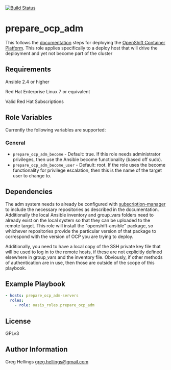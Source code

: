 [![Build Status](https://travis-ci.com/oasis-roles/prepare_ocp_adm.svg?branch=master)](https://travis-ci.com/oasis-roles/prepare_ocp_adm)

prepare\_ocp\_adm
===========

This follows the [documentation](https://docs.openshift.com/container-platform/3.11/install/host_preparation.html)
steps for deploying the [OpenShift Container Platform](https://www.openshift.com).
This role applies specifically to a deploy host that will drive the deployment
and yet not become part of the cluster

Requirements
------------

Ansible 2.4 or higher

Red Hat Enterprise Linux 7 or equivalent

Valid Red Hat Subscriptions

Role Variables
--------------

Currently the following variables are supported:

### General

* `prepare_ocp_adm_become` - Default: true. If this role needs administrator
  privileges, then use the Ansible become functionality (based off sudo).
* `prepare_ocp_adm_become_user` - Default: root. If the role uses the become
  functionality for privilege escalation, then this is the name of the target
  user to change to.

Dependencies
------------

The adm system needs to already be configured with [subscription-manager](https://github.com/oasis-roles/rhsm)
to include the necessary repositories as described in the documentation. Additionally the local
Ansible inventory and group\_vars folders need to already exist on the local system so that they
can be uploaded to the remote target. This role will install the "openshift-ansible" package, so
whichever repositories provide the particular version of that package to correspond with the version
of OCP you are trying to deploy.

Additionally, you need to have a local copy of the SSH private key file that will be used to
log in to the remote hosts, if these are not explicitly defined elsewhere in group\_vars and
the inventory file. Obviously, if other methods of authentication are in use, then those are
outside of the scope of this playbook.

Example Playbook
----------------

```yaml
- hosts: prepare_ocp_adm-servers
  roles:
    - role: oasis_roles.prepare_ocp_adm
```

License
-------

GPLv3

Author Information
------------------

Greg Hellings <greg.hellings@gmail.com>
